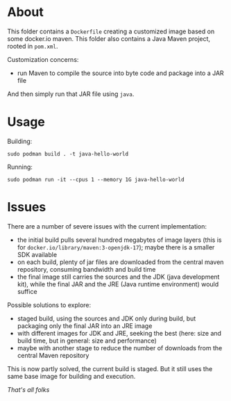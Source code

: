 # About

This folder contains a `Dockerfile` creating a customized image based on some docker.io maven.
This folder also contains a Java Maven project, rooted in `pom.xml`.

Customization concerns:
- run Maven to compile the source into byte code and package into a JAR file

And then simply run that JAR file using `java`.

# Usage

Building:

```
sudo podman build . -t java-hello-world
```

Running:

```
sudo podman run -it --cpus 1 --memory 1G java-hello-world
```

# Issues

There are a number of severe issues with the current implementation:
- the initial build pulls several hundred megabytes of image layers (this is for `docker.io/library/maven:3-openjdk-17`); maybe there is a smaller SDK available
- on each build, plenty of jar files are downloaded from the central maven repository, consuming bandwidth and build time
- the final image still carries the sources and the JDK (java development kit), while the final JAR and the JRE (Java runtime environment) would suffice

Possible solutions to explore:
- staged build, using the sources and JDK only during build, but packaging only the final JAR into an JRE image
- with different images for JDK and JRE, seeking the best (here: size and build time, but in general: size and performance)
- maybe with another stage to reduce the number of downloads from the central Maven repository

This is now partly solved, the current build is staged. But it still uses the same base image for building and execution.

*That's all folks*
